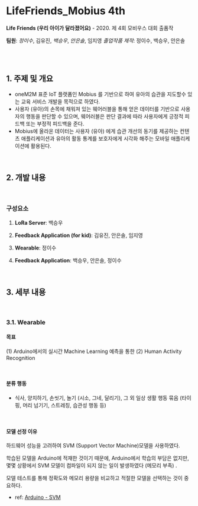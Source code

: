 # LifeFriends_Mobius 4th

**Life Friends (우리 아이가 달라졌어요)** - 2020. 제 4회 모비우스 대회 출품작

**팀원**: *정이수*, 김유진, *백승우*, *안은솔*, 임지영
*졸업작품 제작*: 정이수, 백승우, 안은솔

<br>
<br>

## 1. 주제 및 개요

* oneM2M 표준 IoT 플랫폼인 Mobius 를 기반으로 하여 유아의 습관을 지도할수 있는 교육 서비스 개발을 목적으로 하였다.
* 사용자 (유아)의 손목에 채워져 있는 웨어러블을 통해 얻은 데이터를 기반으로 사용자의 행동을 판단할 수 있으며, 웨어러블은 판단 결과에 따라 사용자에게 긍정적 피드백 또는 부정적 피드백을 준다.
* Mobius에 올라온 데이터는 사용자 (유아) 에게 습관 개선의 동기를 제공하는 컨텐츠 애플리케이션과 유아의 활동 통계를 보호자에게 시각화 해주는 모바일 애플리케이션에 활용된다.

<br>

## 2. 개발 내용

<br>

### 구성요소

1. **LoRa Server**: 백승우

2. **Feedback Application (for kid)**: 김유진, 안은솔, 임지영

3. **Wearable**: 정이수

4. **Feedback Application**: 백승우, 안은솔, 정이수

<br>

## 3.  세부 내용

<br>

### 3.1. Wearable

#### 목표

(1) Arduino에서의 실시간 Machine Learning 예측을 통한 (2) Human Activity Recognition

<br>

#### 분류 행동

- 식사, 양치하기, 손씻기, 놀기 (시소, 그네, 달리기), 그 외 일상 생활 행동 묶음 (타이핑, 머리 넘기기, 스트레칭, 습관성 행동 등)

<br>

#### 모델 선정 이유

하드웨어 성능을 고려하여 SVM (Support Vector Machine)모델을 사용하였다.

학습된 모델을 Arduino에 적재한 것이기 때문에, Arduino에서 학습의 부담은 없지만, 몇몇 상황에서 SVM 모델이 컴파일이 되지 않는 일이 발생하였다 (메모리 부족) .

모델 테스트를 통해 정확도와 메모리 용량을 비교하고 적절한 모델을 선택하는 것이 중요하다.

* ref: [Arduino - SVM](https://github.com/radzilu/Arduino-SVM)
